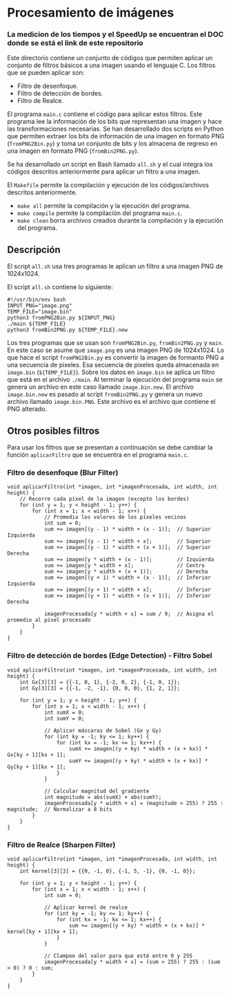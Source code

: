 # Procesamiento de imágenes

### La medicion de los tiempos y el SpeedUp se encuentran el DOC donde se está el link de este repositorio

Este directorio contiene un conjunto de códigos que permiten aplicar un conjunto de filtros básicos a una imagen usando el lenguaje C.
Los filtros que se pueden aplicar son:

- Filtro de desenfoque.
- Filtro de detección de bordes.
- Filtro de Realce. 

El programa `main.c` contiene el código para aplicar estos filtros.
Este programa lee la información de los bits que representan una imagen y hace las transformaciones necesarias.
Se han desarrollado dos scripts en Python que permiten extraer los bits de información de una imagen en formato PNG (`fromPNG2Bin.py`) y toma un conjunto de bits y los almacena de regreso en una imagen en formato PNG (`fromBin2PNG.py`).

Se ha desarrollado un script en Bash llamado `all.sh` y el cual integra los códigos descritos anteriormente para aplicar un filtro a una imagen. 

El `Makefile` permite la compilación y ejecución de los códigos/archivos descritos anteriormente.

- `make all` permite la compilación y la ejecución del programa.
- `make compile` permite la compilación del programa `main.c`.
- `make clean` borra archivos creados durante la compilación y la ejecución del programa.

## Descripción 

El script `all.sh` usa tres programas le aplican un filtro a una imagen PNG de 1024x1024.

El script `all.sh` contiene lo siguiente:

```
#!/usr/bin/env bash
INPUT_PNG="image.png"
TEMP_FILE="image.bin"
python3 fromPNG2Bin.py ${INPUT_PNG}
./main ${TEMP_FILE}
python3 fromBin2PNG.py ${TEMP_FILE}.new
```

Los tres programas que se usan son `fromPNG2Bin.py`, `fromBin2PNG.py` y `main`. 
En este caso se asume que `image.png` es una imagen PNG de 1024x1024.
Lo que hace el script `fromPNG2Bin.py` es convertir la imagen de formanto PNG a una secuencia de pixeles.
Esa secuencia de pixeles queda almacenada en `image.bin` (`${TEMP_FILE}`).
Sobre los datos en `image.bin` se aplica un filtro que está en el archivo `./main`. 
Al terminar la ejecución del programa `main` se genera un archivo en este caso llamado `image.bin.new`.
El archivo `image.bin.new` es pasado al script `fromBin2PNG.py` y genera un nuevo archivo llamado `image.bin.PNG`. 
Este archivo es el archivo que contiene el PNG alterado.

## Otros posibles filtros

Para usar los filtros que se presentan a continuación se debe cambiar la función `aplicarFiltro` que se encuentra en el programa `main.c`.

### Filtro de desenfoque (Blur Filter)

```
void aplicarFiltro(int *imagen, int *imagenProcesada, int width, int height) {
    // Recorre cada píxel de la imagen (excepto los bordes)
    for (int y = 1; y < height - 1; y++) {
        for (int x = 1; x < width - 1; x++) {
            // Promedia los valores de los píxeles vecinos
            int sum = 0;
            sum += imagen[(y - 1) * width + (x - 1)];  // Superior Izquierda
            sum += imagen[(y - 1) * width + x];        // Superior
            sum += imagen[(y - 1) * width + (x + 1)];  // Superior Derecha
            sum += imagen[y * width + (x - 1)];        // Izquierda
            sum += imagen[y * width + x];              // Centro
            sum += imagen[y * width + (x + 1)];        // Derecha
            sum += imagen[(y + 1) * width + (x - 1)];  // Inferior Izquierda
            sum += imagen[(y + 1) * width + x];        // Inferior
            sum += imagen[(y + 1) * width + (x + 1)];  // Inferior Derecha

            imagenProcesada[y * width + x] = sum / 9;  // Asigna el promedio al píxel procesado
        }
    }
}

```

### Filtro de detección de bordes (Edge Detection) - Filtro Sobel

```
void aplicarFiltro(int *imagen, int *imagenProcesada, int width, int height) {
    int Gx[3][3] = {{-1, 0, 1}, {-2, 0, 2}, {-1, 0, 1}};
    int Gy[3][3] = {{-1, -2, -1}, {0, 0, 0}, {1, 2, 1}};

    for (int y = 1; y < height - 1; y++) {
        for (int x = 1; x < width - 1; x++) {
            int sumX = 0;
            int sumY = 0;

            // Aplicar máscaras de Sobel (Gx y Gy)
            for (int ky = -1; ky <= 1; ky++) {
                for (int kx = -1; kx <= 1; kx++) {
                    sumX += imagen[(y + ky) * width + (x + kx)] * Gx[ky + 1][kx + 1];
                    sumY += imagen[(y + ky) * width + (x + kx)] * Gy[ky + 1][kx + 1];
                }
            }

            // Calcular magnitud del gradiente
            int magnitude = abs(sumX) + abs(sumY);
            imagenProcesada[y * width + x] = (magnitude > 255) ? 255 : magnitude;  // Normalizar a 8 bits
        }
    }
}

```

### Filtro de Realce (Sharpen Filter)

```
void aplicarFiltro(int *imagen, int *imagenProcesada, int width, int height) {
    int kernel[3][3] = {{0, -1, 0}, {-1, 5, -1}, {0, -1, 0}};

    for (int y = 1; y < height - 1; y++) {
        for (int x = 1; x < width - 1; x++) {
            int sum = 0;

            // Aplicar kernel de realce
            for (int ky = -1; ky <= 1; ky++) {
                for (int kx = -1; kx <= 1; kx++) {
                    sum += imagen[(y + ky) * width + (x + kx)] * kernel[ky + 1][kx + 1];
                }
            }

            // Clampeo del valor para que esté entre 0 y 255
            imagenProcesada[y * width + x] = (sum > 255) ? 255 : (sum < 0) ? 0 : sum;
        }
    }
}

```

